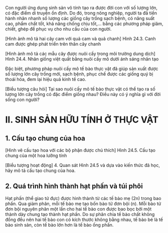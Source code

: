 Con người ứng dụng sinh sản vô tính tạo ra được đời con với số lượng lớn, có đặc điểm di truyền ổn định. Do đó, trong nông nghiệp, người ta đã tiến hành nhân nhanh số lượng các giống cây trồng sạch bệnh, có năng suất cao, phẩm chất tốt, khả năng chống chịu tốt,... bằng các phương pháp giâm, chiết, ghép để phục vụ cho nhu cầu của con người.

[Hình ảnh mô tả hai cây cam với quả cam và quả chanh]
Hình 24.3. Canh cam được ghép phát triển trên thân cây chanh

[Hình ảnh mô tả các mẫu cây được nuôi cấy trong môi trường dung dịch]
Hình 24.4. Nhân giống việt quất bằng nuôi cấy mô dưới ánh sáng nhân tạo

Đặc biệt, phương pháp nuôi cấy mô tế bào thực vật đã giúp sản xuất được số lượng lớn cây trồng mới, sạch bệnh, phục chế được các giống quý bị thoái hóa, đem lại hiệu quả kinh tế cao.

[Biểu tượng câu hỏi]
Tại sao nuôi cấy mô tế bào thực vật có thể tạo ra số lượng lớn cây trồng có đặc điểm giống nhau? Điều này có ý nghĩa gì với đời sống con người?

# II. SINH SẢN HỮU TÍNH Ở THỰC VẬT

## 1. Cấu tạo chung của hoa

[Hình vẽ cấu tạo hoa với các bộ phận được chú thích]
Hình 24.5. Cấu tạo chung của một hoa lưỡng tính

[Biểu tượng hoạt động]
4. Quan sát Hình 24.5 và dựa vào kiến thức đã học, hãy mô tả cấu tạo chung của hoa.

## 2. Quá trình hình thành hạt phấn và túi phôi

Hạt phấn (thể giao tử đực) được hình thành từ các tế bào mẹ (2n) trong bao phấn. Qua giảm phân, mỗi tế bào mẹ tạo bốn bào tử đơn bội (n). Mỗi bào tử đơn bội nguyên phân một lần cho hai tế bào con được bao bọc bởi một thành dày chung tạo thành hạt phấn. Do sự phân chia tế bào chất không đồng đều nên hai tế bào con có kích thước không bằng nhau, tế bào bé là tế bào sinh sản, còn tế bào lớn hơn là tế bào ống phấn.